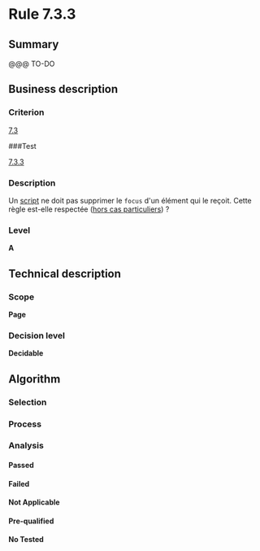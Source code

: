 # Rule 7.3.3

## Summary

@@@ TO-DO

## Business description

### Criterion

[7.3](http://references.modernisation.gouv.fr/referentiel-technique-0#crit-7-3)

###Test

[7.3.3](http://references.modernisation.gouv.fr/referentiel-technique-0#test-7-3-3)

### Description

Un <a href="http://references.modernisation.gouv.fr/sites/default/files/RGAA3_RC2-1/glossaire.htm#mScript">script</a> ne doit pas supprimer le `focus` d'un &eacute;l&eacute;ment qui le re&ccedil;oit. Cette r&egrave;gle est-elle respect&eacute;e (<a href="http://references.modernisation.gouv.fr/sites/default/files/RGAA3_RC2-1/cas_particulier.htm#cpCrit7-3" title="Cas particuliers pour le crit&egrave;re 7.3">hors cas particuliers</a>) ?

### Level

**A**

## Technical description

### Scope

**Page**

### Decision level

**Decidable**

## Algorithm

### Selection

### Process

### Analysis

#### Passed

#### Failed

#### Not Applicable

#### Pre-qualified

#### No Tested 






